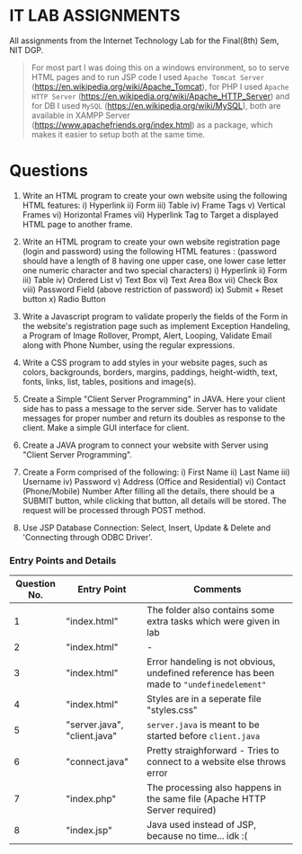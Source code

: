 # IT LAB ASSIGNMENTS
All assignments from the Internet Technology Lab for the Final(8th) Sem, NIT DGP.
>For most part I was doing this on a windows environment, so to serve HTML pages and to run JSP code I used ```Apache Tomcat Server``` (https://en.wikipedia.org/wiki/Apache_Tomcat), for PHP I used ```Apache HTTP Server``` (https://en.wikipedia.org/wiki/Apache_HTTP_Server) and for DB I used ```MySQL``` (https://en.wikipedia.org/wiki/MySQL), both are available in XAMPP Server (https://www.apachefriends.org/index.html) as a package, which makes it easier to setup both at the same time. 
# Questions
1. Write an HTML program to create your own website using the following HTML features:
    i) Hyperlink
    ii) Form
    iii) Table
    iv) Frame Tags
    v) Vertical Frames
    vi) Horizontal Frames
    vii) Hyperlink Tag to Target a displayed HTML page to another frame.

2. Write an HTML program to create your own website registration page (login and password) using the following HTML features : (password should have a length of 8 having one upper case, one lower case letter one numeric character and two special characters)
    i) Hyperlink
    ii) Form
    iii) Table
    iv) Ordered List
    v) Text Box
    vi) Text Area Box
    vii) Check Box
    viii) Password Field (above restriction of password)
    ix) Submit + Reset button
    x) Radio Button

3. Write a Javascript program to validate properly the fields of the Form in the website's registration page such as implement Exception Handeling, a Program of Image Rollover, Prompt, Alert, Looping, Validate Email along with Phone Number, using the regular expressions.
4. Write a CSS program to add styles in your website pages, such as colors, backgrounds, borders, margins, paddings, height-width, text, fonts, links, list, tables, positions and image(s).
5. Create a Simple "Client Server Programming" in JAVA. Here your client side has to pass a message to the server side. Server has to validate messages for proper number and return its doubles as response to the client. Make a simple GUI interface for client.
6. Create a JAVA program to connect your website with Server using "Client Server Programming".
7. Create a Form comprised of the following:
    i) First Name
    ii) Last Name
    iii) Username
    iv) Password
    v) Address (Office and Residential)
    vi) Contact (Phone/Mobile) Number
After filling all the details, there should be a SUBMIT button, while clicking that button, all details will be stored. The request will be processed through POST method.
8. Use JSP Database Connection: Select, Insert, Update & Delete and 'Connecting through ODBC Driver'.

### Entry Points and Details

| Question No. | Entry Point | Comments |
| ------ | ------ | ------ |
| 1 | "index.html"| The folder also contains some extra tasks which were given in lab |
| 2 | "index.html" | - |
| 3 | "index.html" | Error handeling is not obvious, undefined reference has been made to ```"undefinedelement"``` |
| 4 | "index.html" | Styles are in a seperate file "styles.css" |
| 5 | "server.java", "client.java" | ```server.java``` is meant to be started before ```client.java``` |
| 6 | "connect.java" | Pretty straighforward - Tries to connect to a website else throws error |
| 7 | "index.php" | The processing also happens in the same file (Apache HTTP Server required) |
| 8 | "index.jsp" | Java used instead of JSP, because no time... idk :( |
